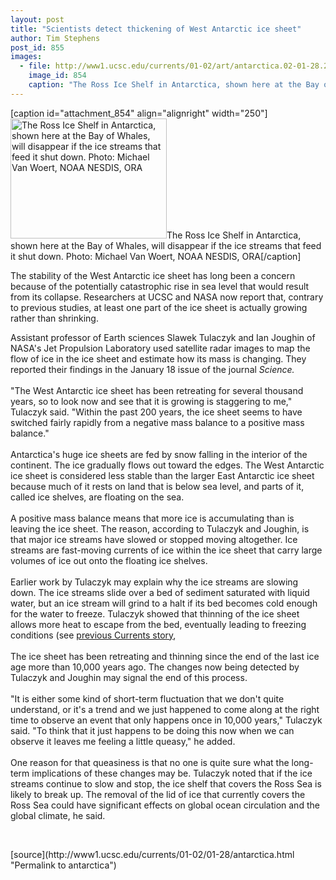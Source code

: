 ```yaml
---
layout: post
title: "Scientists detect thickening of West Antarctic ice sheet"
author: Tim Stephens
post_id: 855
images:
  - file: http://www1.ucsc.edu/currents/01-02/art/antarctica.02-01-28.250.jpg
    image_id: 854
    caption: "The Ross Ice Shelf in Antarctica, shown here at the Bay of Whales, will disappear if the ice streams that feed it shut down. Photo: Michael Van Woert, NOAA NESDIS, ORA"
---
```


[caption id="attachment_854" align="alignright" width="250"]<a href="http://localhost/mysite/wp-content/uploads/2002/01/antarctica.02-01-28.250.jpg"><img class="size-full wp-image-854" src="http://localhost/mysite/wp-content/uploads/2002/01/antarctica.02-01-28.250.jpg" alt="The Ross Ice Shelf in Antarctica, shown here at the Bay of Whales, will disappear if the ice streams that feed it shut down. Photo: Michael Van Woert, NOAA NESDIS, ORA" width="250" height="192" /></a>The Ross Ice Shelf in Antarctica, shown here at the Bay of Whales, will disappear if the ice streams that feed it shut down. Photo: Michael Van Woert, NOAA NESDIS, ORA[/caption]
<p>
  The stability of the West Antarctic ice sheet has long been a concern because of the potentially catastrophic rise in sea level that would result from its collapse. Researchers at UCSC and NASA now report that, contrary to previous studies, at least one part of the ice sheet is actually growing rather than shrinking.
</p>Assistant professor of Earth sciences Slawek Tulaczyk and Ian Joughin of NASA's Jet Propulsion Laboratory used satellite radar images to map the flow of ice in the ice sheet and estimate how its mass is changing. They reported their findings in the January 18 issue of the journal <i>Science.</i><br>
<br>
"The West Antarctic ice sheet has been retreating for several thousand years, so to look now and see that it is growing is staggering to me," Tulaczyk said. "Within the past 200 years, the ice sheet seems to have switched fairly rapidly from a negative mass balance to a positive mass balance."<br>
<br>
Antarctica's huge ice sheets are fed by snow falling in the interior of the continent. The ice gradually flows out toward the edges. The West Antarctic ice sheet is considered less stable than the larger East Antarctic ice sheet because much of it rests on land that is below sea level, and parts of it, called ice shelves, are floating on the sea.<br>
<br>
A positive mass balance means that more ice is accumulating than is leaving the ice sheet. The reason, according to Tulaczyk and Joughin, is that major ice streams have slowed or stopped moving altogether. Ice streams are fast-moving currents of ice within the ice sheet that carry large volumes of ice out onto the floating ice shelves.<br>
<br>
Earlier work by Tulaczyk may explain why the ice streams are slowing down. The ice streams slide over a bed of sediment saturated with liquid water, but an ice stream will grind to a halt if its bed becomes cold enough for the water to freeze. Tulaczyk showed that thinning of the ice sheet allows more heat to escape from the bed, eventually leading to freezing conditions (see <a href="http://www.ucsc.edu/currents/00-01/01-08/ice.html">previous Currents story</a>, <b><br>
<br></b>The ice sheet has been retreating and thinning since the end of the last ice age more than 10,000 years ago. The changes now being detected by Tulaczyk and Joughin may signal the end of this process.<br>
<br>
"It is either some kind of short-term fluctuation that we don't quite understand, or it's a trend and we just happened to come along at the right time to observe an event that only happens once in 10,000 years," Tulaczyk said. "To think that it just happens to be doing this now when we can observe it leaves me feeling a little queasy," he added.<br>
<br>
One reason for that queasiness is that no one is quite sure what the long-term implications of these changes may be. Tulaczyk noted that if the ice streams continue to slow and stop, the ice shelf that covers the Ross Sea is likely to break up. The removal of the lid of ice that currently covers the Ross Sea could have significant effects on global ocean circulation and the global climate, he said.
<p>
  <br>

</p>
<p>

</p>
[source](http://www1.ucsc.edu/currents/01-02/01-28/antarctica.html "Permalink to antarctica")
